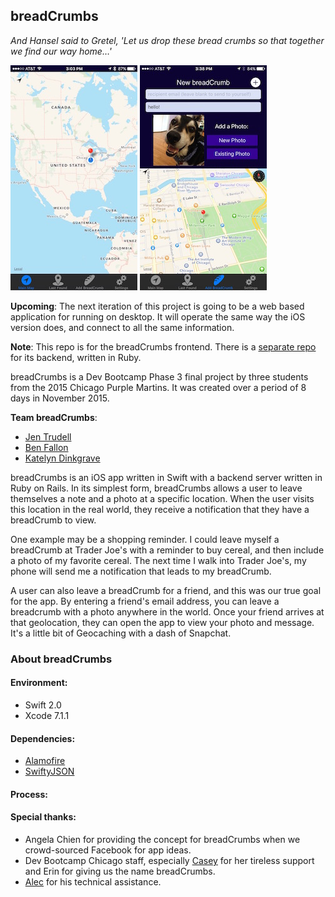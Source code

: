 ## breadCrumbs
*And Hansel said to Gretel, 'Let us drop these bread crumbs so that together we find our way home…'*

![Main map](/breadCrumbs-photos/IMG_2378.JPG)
![New crumb](/breadCrumbs-photos/IMG_2383.JPG)

**Upcoming**: The next iteration of this project is going to be a web based application for running on desktop. It will operate the same way the iOS version does, and connect to all the same information.

**Note**: This repo is for the breadCrumbs frontend. There is a [separate repo](https://github.com/dinkengraven/breadcrumbs-db) for its backend, written in Ruby.

breadCrumbs is a Dev Bootcamp Phase 3 final project by three students from the 2015 Chicago Purple Martins. It was created over a period of 8 days in November 2015.

**Team breadCrumbs**:
* [Jen Trudell](https://github.com/jtrudell)
* [Ben Fallon](https://github.com/Salt7900)
* [Katelyn Dinkgrave](https://github.com/dinkengraven)

breadCrumbs is an iOS app written in Swift with a backend server written in Ruby on Rails. In its simplest form, breadCrumbs allows a user to leave themselves a note and a photo at a specific location. When the user visits this location in the real world, they receive a notification that they have a breadCrumb to view.

One example may be a shopping reminder. I could leave myself a breadCrumb at Trader Joe's with a reminder to buy cereal, and then include a photo of my favorite cereal. The next time I walk into Trader Joe's, my phone will send me a notification that leads to my breadCrumb.

A user can also leave a breadCrumb for a friend, and this was our true goal for the app. By entering a friend's email address, you can leave a breadcrumb with a photo anywhere in the world. Once your friend arrives at that geolocation, they can open the app to view your photo and message. It's a little bit of Geocaching with a dash of Snapchat.

### About breadCrumbs
#### Environment:
  - Swift 2.0
  - Xcode 7.1.1

#### Dependencies:
  - [Alamofire](https://github.com/Alamofire/Alamofire)
  - [SwiftyJSON](https://github.com/SwiftyJSON/SwiftyJSON)

#### Process:


#### Special thanks:
  - Angela Chien for providing the concept for breadCrumbs when we crowd-sourced Facebook for app ideas.
  - Dev Bootcamp Chicago staff, especially [Casey](https://github.com/case-eee) for her tireless support and Erin for giving us the name breadCrumbs.
  - [Alec](https://github.com/xionon) for his technical assistance.
